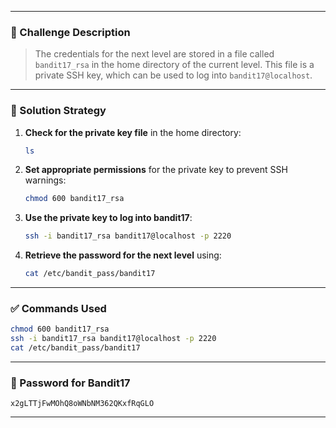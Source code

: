 
---
### 🧩 Challenge Description

> The credentials for the next level are stored in a file called `bandit17_rsa` in the home directory of the current level. This file is a private SSH key, which can be used to log into `bandit17@localhost`.

---

### 🧪 Solution Strategy

1. **Check for the private key file** in the home directory:
    
    ```bash
    ls
    ```
    
2. **Set appropriate permissions** for the private key to prevent SSH warnings:
    
    ```bash
    chmod 600 bandit17_rsa
    ```
    
3. **Use the private key to log into bandit17**:
    
    ```bash
    ssh -i bandit17_rsa bandit17@localhost -p 2220
    ```
    
4. **Retrieve the password for the next level** using:
    
    ```bash
    cat /etc/bandit_pass/bandit17
    ```
    

---

### ✅ Commands Used

```bash
chmod 600 bandit17_rsa
ssh -i bandit17_rsa bandit17@localhost -p 2220
cat /etc/bandit_pass/bandit17
```

---

### 🔑 Password for Bandit17

```
x2gLTTjFwMOhQ8oWNbNM362QKxfRqGLO
```

---
